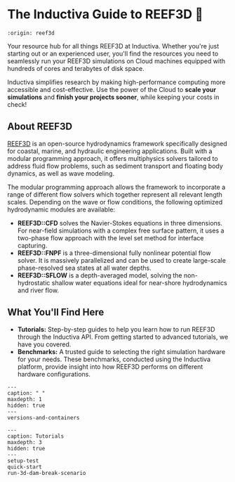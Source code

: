 # The Inductiva Guide to REEF3D 🌊

```{banner}
:origin: reef3d
```

Your resource hub for all things REEF3D at Inductiva. Whether you're just starting out or an experienced user, you'll find the resources you need to seamlessly run your REEF3D simulations on Cloud machines equipped with hundreds of cores and terabytes of disk space.

Inductiva simplifies research by making high-performance computing more accessible and cost-effective. Use the power of the Cloud to **scale your simulations** and **finish your projects sooner**, while keeping your costs in check! 

## About REEF3D
[REEF3D](https://reef3d.wordpress.com/) is an open-source hydrodynamics framework specifically designed for coastal, marine, and hydraulic engineering applications. 
Built with a modular programming approach, it offers multiphysics solvers tailored to address fluid flow problems, such as sediment transport and floating body dynamics, as well as wave modeling.

The modular programming approach allows the framework to incorporate a range of different flow solvers which together represent all relevant length scales. Depending on the wave or flow conditions, the following optimized hydrodynamic modules are available:
- **REEF3D::CFD** solves the Navier-Stokes equations in three dimensions. For near-field simulations with a complex free surface pattern, it uses a two-phase flow approach with the level set method for interface capturing.
- **REEF3D::FNPF** is a three-dimensional fully nonlinear potential flow solver. It is massively parallelized and can be used to create large-scale phase-resolved sea states at all water depths.
- **REEF3D::SFLOW** is a depth-averaged model, solving the non-hydrostatic shallow water equations ideal for near-shore hydrodynamics and river flow.

## What You'll Find Here
- **Tutorials:** Step-by-step guides to help you learn how to run REEF3D through the Inductiva API. From getting started to advanced tutorials, we have you covered.
- **Benchmarks:** A trusted guide to selecting the right simulation hardware for your needs. These benchmarks, conducted using the Inductiva platform, provide insight into how REEF3D performs on different hardware configurations.

```{toctree}
---
caption: " "
maxdepth: 1
hidden: true
---
versions-and-containers
```

```{toctree}
---
caption: Tutorials
maxdepth: 3
hidden: true
---
setup-test
quick-start
run-3d-dam-break-scenario
```


